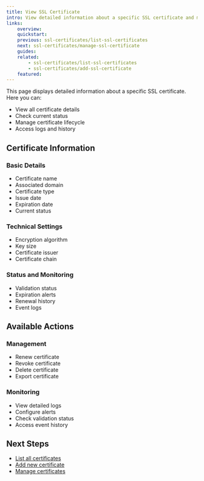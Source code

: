 ```yaml
---
title: View SSL Certificate
intro: View detailed information about a specific SSL certificate and manage its lifecycle.
links:
    overview:
    quickstart:
    previous: ssl-certificates/list-ssl-certificates
    next: ssl-certificates/manage-ssl-certificate
    guides:
    related:
        - ssl-certificates/list-ssl-certificates
        - ssl-certificates/add-ssl-certificate
    featured:
---
```


This page displays detailed information about a specific SSL certificate. Here you can:

- View all certificate details
- Check current status
- Manage certificate lifecycle
- Access logs and history

## Certificate Information

### Basic Details
- Certificate name
- Associated domain
- Certificate type
- Issue date
- Expiration date
- Current status

### Technical Settings
- Encryption algorithm
- Key size
- Certificate issuer
- Certificate chain

### Status and Monitoring
- Validation status
- Expiration alerts
- Renewal history
- Event logs

## Available Actions

### Management
- Renew certificate
- Revoke certificate
- Delete certificate
- Export certificate

### Monitoring
- View detailed logs
- Configure alerts
- Check validation status
- Access event history

## Next Steps
- [List all certificates](list-ssl-certificates)
- [Add new certificate](add-ssl-certificate)
- [Manage certificates](manage-ssl-certificates) 